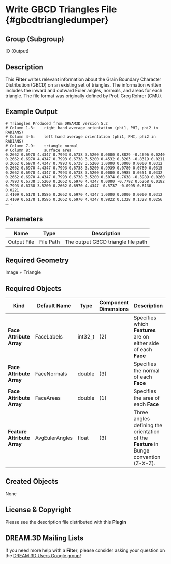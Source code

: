 Write GBCD Triangles File {#gbcdtriangledumper}
=============

## Group (Subgroup) ##

IO (Output)

## Description ##

This **Filter** writes relevant information about the Grain Boundary Character Distribution (GBCD) on an existing set of triangles.  The information written includes the inward and outward Euler angles, normals, and areas for each triangle.  The file format was originally defined by Prof. Greg Rohrer (CMU).

## Example Output ## 

	# Triangles Produced from DREAM3D version 5.2
	# Column 1-3:    right hand average orientation (phi1, PHI, phi2 in RADIANS)
	# Column 4-6:    left hand average orientation (phi1, PHI, phi2 in RADIANS)
	# Column 7-9:    triangle normal
	# Column 8:      surface area
	0.2662 0.6970 4.4347 0.7993 0.6738 3.5200 0.0000 0.8829 -0.4696 0.0240
	0.2662 0.6970 4.4347 0.7993 0.6738 3.5200 0.4532 0.3203 -0.8319 0.0211
	0.2662 0.6970 4.4347 0.7993 0.6738 3.5200 1.0000 0.0000 0.0000 0.0312
	0.2662 0.6970 4.4347 0.7993 0.6738 3.5200 0.9939 0.0780 0.0780 0.0315
	0.2662 0.6970 4.4347 0.7993 0.6738 3.5200 0.0000 0.9985 0.0551 0.0332
	0.2662 0.6970 4.4347 0.7993 0.6738 3.5200 0.5074 0.7638 -0.3989 0.0260
	0.7993 0.6738 3.5200 0.2662 0.6970 4.4347 0.0000 -0.7792 0.6268 0.0182
	0.7993 0.6738 3.5200 0.2662 0.6970 4.4347 -0.5737 -0.0995 0.8130 0.0221
	3.4109 0.6178 1.0586 0.2662 0.6970 4.4347 1.0000 0.0000 0.0000 0.0312
	3.4109 0.6178 1.0586 0.2662 0.6970 4.4347 0.9822 0.1328 0.1328 0.0256
	…..

## Parameters ##

| Name | Type | Description |
|------|------|-------------|
| Output File | File Path | The output GBCD triangle file path |

## Required Geometry ##

Image + Triangle

## Required Objects ##

| Kind | Default Name | Type | Component Dimensions | Description |
|------|--------------|------|----------------------|-------------|
| **Face Attribute Array** | FaceLabels | int32_t  | (2) | Specifies which **Features** are on either side of each **Face** |
| **Face Attribute Array** | FaceNormals | double | (3) | Specifies the normal of each **Face** |
| **Face Attribute Array**  | FaceAreas | double | (1) | Specifies the area of each **Face** |
| **Feature Attribute Array**  | AvgEulerAngles | float | (3) | Three angles defining the orientation of the **Feature** in Bunge convention (Z-X-Z). |

## Created Objects ##

None

## License & Copyright ##

Please see the description file distributed with this **Plugin**

## DREAM.3D Mailing Lists ##

If you need more help with a **Filter**, please consider asking your question on the [DREAM.3D Users Google group!](https://groups.google.com/forum/?hl=en#!forum/dream3d-users)


